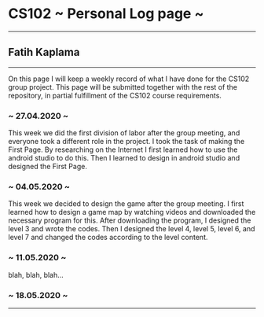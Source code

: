 # CS102 ~ Personal Log page ~
****
## Fatih Kaplama
****

On this page I will keep a weekly record of what I have done for the CS102 group project. This page will be submitted together with the rest of the repository, in partial fulfillment of the CS102 course requirements.

### ~ 27.04.2020 ~
This week we did the first division of labor after the group meeting, and everyone took a different role in the project. I took the task of making the First Page. By researching on the Internet I first learned how to use the android studio to do this. Then I learned to design in android studio and designed the First Page.

### ~ 04.05.2020 ~
This week we decided to design the game after the group meeting. I first learned how to design a game map by watching videos and downloaded the necessary program for this. After downloading the program, I designed the level 3 and wrote the codes. Then I designed the level 4, level 5, level 6, and level 7 and changed the codes according to the level content.

### ~ 11.05.2020 ~
blah, blah, blah...

### ~ 18.05.2020 ~

****
